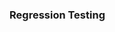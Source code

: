 ### Regression Testing

<panel type="seamless" header="%%-----------------------------------------%%">
  <include src="./index.md#main" />
</panel>
